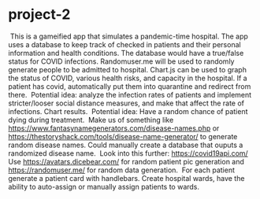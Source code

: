 # project-2
​
This is a gameified app that simulates a pandemic-time hospital.
The app uses a database to keep track of checked in patients and their personal information and health conditions.
The database would have a true/false status for COVID infections.
Randomuser.me will be used to randomly generate people to be admitted to hospital.
Chart.js can be used to graph the status of COVID, various health risks, and capacity in the hospital.
If a patient has covid, automatically put them into quarantine and redirect from there.
​
Potential idea: analyze the infection rates of patients and implement stricter/looser social distance measures, and make that affect
the rate of infections. Chart results.
​
Potential idea: Have a random chance of patient dying during treatment.
​
Make us of something like https://www.fantasynamegenerators.com/disease-names.php or https://thestoryshack.com/tools/disease-name-generator/ to generate random disease names. Could manually create a database that ouputs a randomized disease name.
​
Look into this further: https://covid19api.com/
​
Use https://avatars.dicebear.com/ for random patient pic generation and https://randomuser.me/ for random data generation.
​
For each patient generate a patient card with handlebars.
Create hospital wards, have the ability to auto-assign or manually assign patients to wards.